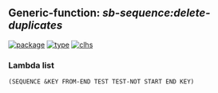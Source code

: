 ## Generic-function: ***sb-sequence:delete-duplicates***
[![package](https://img.shields.io/badge/Package-SB--SEQUENCE-5f9ea0.svg?style=social&colorA=999999)](../) [![type](https://img.shields.io/badge/Type-Generic--Function-5f9ea0.svg?style=social&colorA=999999)](../#generic-function) [![clhs](https://img.shields.io/badge/CLHS-DELETE--DUPLICATES-5f9ea0.svg?style=social&colorA=999999)](http://www.lispworks.com/documentation/HyperSpec/Body/f_rm_dup.htm) 
### Lambda list
```
(SEQUENCE &KEY FROM-END TEST TEST-NOT START END KEY)
```
